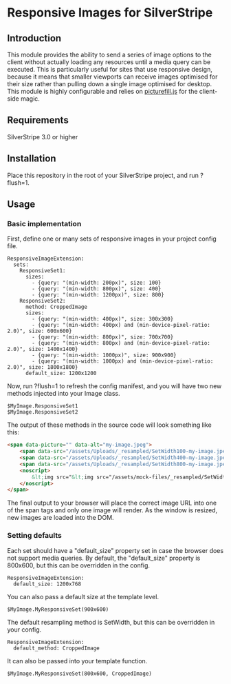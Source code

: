 # Responsive Images for SilverStripe

## Introduction
This module provides the ability to send a series of image options to the client without actually loading any resources until a media query can be executed. This is particularly useful for sites that use responsive design, because it means that smaller viewports can receive images optimised for their size rather than pulling down a single image optimised for desktop. This module is highly configurable and relies on [picturefill.js](https://github.com/scottjehl/picturefill) for the client-side magic.

## Requirements
SilverStripe 3.0 or higher

## Installation
Place this repository in the root of your SilverStripe project, and run ?flush=1.

## Usage

### Basic implementation
First, define one or many sets of responsive images in your project config file.
```
ResponsiveImageExtension:
  sets:
    ResponsiveSet1:
      sizes:
        - {query: "(min-width: 200px)", size: 100}
        - {query: "(min-width: 800px)", size: 400}
        - {query: "(min-width: 1200px)", size: 800}
    ResponsiveSet2:
      method: CroppedImage
      sizes:
        - {query: "(min-width: 400px)", size: 300x300}
        - {query: "(min-width: 400px) and (min-device-pixel-ratio: 2.0)", size: 600x600}
        - {query: "(min-width: 800px)", size: 700x700}
        - {query: "(min-width: 800px) and (min-device-pixel-ratio: 2.0)", size: 1400x1400}
        - {query: "(min-width: 1000px)", size: 900x900}
        - {query: "(min-width: 1000px) and (min-device-pixel-ratio: 2.0)", size: 1800x1800}
      default_size: 1200x1200
```

Now, run ?flush=1 to refresh the config manifest, and you will have two new methods injected into your Image class.

```
$MyImage.ResponsiveSet1
$MyImage.ResponsiveSet2
```

The output of these methods in the source code will look something like this:
```html
<span data-picture="" data-alt="my-image.jpeg">
    <span data-src="/assets/Uploads/_resampled/SetWidth100-my-image.jpeg" data-media="(min-width: 200px)"></span>    
    <span data-src="/assets/Uploads/_resampled/SetWidth400-my-image.jpeg" data-media="(min-width: 800px)"></span>    
    <span data-src="/assets/Uploads/_resampled/SetWidth800-my-image.jpeg" data-media="(min-width: 1200px)"><img alt="my-image.jpeg" src="/assets/Uploads/_resampled/SetWidth800-my-image.jpeg"></span>
    <noscript>
        &lt;img src="&lt;img src="/assets/mock-files/_resampled/SetWidth640480-my-image.jpeg" alt="my-image.jpeg" /&gt;" alt="my-image.jpeg"&gt;
    </noscript>
</span>
```

The final output to your browser will place the correct image URL into one of the span tags and only one image will render. As the window is resized, new images are loaded into the DOM.


### Setting defaults

Each set should have a "default_size" property set in case the browser does not support media queries. By default, the "default_size" property is 800x600, but this can be overridden in the config.
```
ResponsiveImageExtension:
  default_size: 1200x768
```

You can also pass a default size at the template level.
```
$MyImage.MyResponsiveSet(900x600)
```

The default resampling method is SetWidth, but this can be overridden in your config.
```
ResponsiveImageExtension:
  default_method: CroppedImage
```

It can also be passed into your template function.
```
$MyImage.MyResponsiveSet(800x600, CroppedImage)
```



